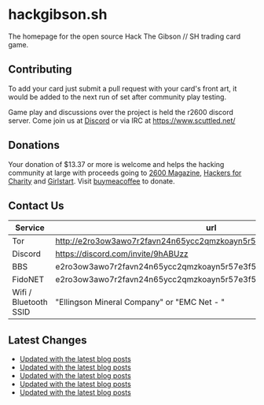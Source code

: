 # hackgibson.sh
The homepage for the open source Hack The Gibson // SH trading card game.


## Contributing

To add your card just submit a pull request with your card's front art, it would be added to the next run of set after community play testing.

Game play and discussions over the project is held the r2600 discord server. Come join us at [Discord](https://discord.com/invite/9hABUzz) or via IRC at https://www.scuttled.net/


## Donations

Your donation of $13.37 or more is welcome and helps the hacking community at large with proceeds going to [2600 Magazine](https://2600.com/), [Hackers for Charity](https://hackersforcharity.org) and [Girlstart](https://girlstart.org).  Visit [buymeacoffee](https://www.buymeacoffee.com/hackgibson.sh) to donate.


## Contact Us

Service | url
-|-
Tor | http://e2ro3ow3awo7r2favn24n65ycc2qmzkoayn5r57e3f56nvjwdcgg32ad.onion
Discord | https://discord.com/invite/9hABUzz
BBS | e2ro3ow3awo7r2favn24n65ycc2qmzkoayn5r57e3f56nvjwdcgg32ad.onion:23
FidoNET | e2ro3ow3awo7r2favn24n65ycc2qmzkoayn5r57e3f56nvjwdcgg32ad.onion:24554
Wifi / Bluetooth SSID | "Ellingson Mineral Company" or "EMC Net - <fidonet address>"

## Latest Changes
<!-- BLOG-POST-LIST:START -->
- [Updated with the latest blog posts](https://github.com/DFW2600/hackgibson.sh/commit/5415d50468aa40a8c5bedb04563bea0b4bec3d33)
- [Updated with the latest blog posts](https://github.com/DFW2600/hackgibson.sh/commit/b7161646cbfbd1212b0cb5d01a8eeafbbb6b26d1)
- [Updated with the latest blog posts](https://github.com/DFW2600/hackgibson.sh/commit/cce9ac2e5ce9890453daf42db24880590757de8d)
- [Updated with the latest blog posts](https://github.com/DFW2600/hackgibson.sh/commit/085c2facf3ddb60ce54ae9b1990f9dd7f8b74bdb)
- [Updated with the latest blog posts](https://github.com/DFW2600/hackgibson.sh/commit/44ed768c795c401cfd6ede6d44f3cbfd13e0b22b)
<!-- BLOG-POST-LIST:END -->
